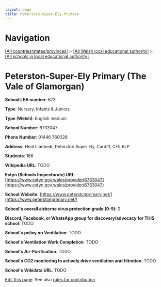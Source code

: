 ```yaml
---
layout: page
title: Peterston-Super-Ely Primary
---
```

# Navigation

[[All countries/states/provinces]](../../..) > [[All Welsh local educational authority]](../..) > [[All schools in local educational authority]](..)

# Peterston-Super-Ely Primary (The Vale of Glamorgan)

**School LEA number**: 673

**Type**: Nursery, Infants & Juniors

**Type (Welsh)**: English medium

**School Number**: 6733047

**Phone Number**: 01446 760328

**Address**: Heol Llanbedr, Peterston Super Ely, Cardiff, CF5 6LP

**Students**: 168

**Wikipedia URL**: TODO

**Estyn (Schools Inspectorate) URL**: [https://www.estyn.gov.wales/provider/6733047](https://www.estyn.gov.wales/provider/6733047)

**School Website**: [https://www.peterstonprimary.net/](https://www.peterstonprimary.net/)

**School's overall airborne virus protection grade (0-5)**: 0

**Discord, Facebook, or WhatsApp group for discovery/advocacy for THIS school**: TODO

**School's policy on Ventilation**: TODO

**School's Ventilation Work Completion**: TODO

**School's Air-Purification**: TODO

**School's CO2 monitoring to actively drive ventilation and filtration**: TODO

**School's Wikidata URL**: TODO




[Edit this page](https://github.com/ventilate-schools/Wales/edit/prif/./The_Vale_of_Glamorgan/Peterston-Super-Ely_Primary.md). See also [rules for contribution](../../../contribution-rules/)